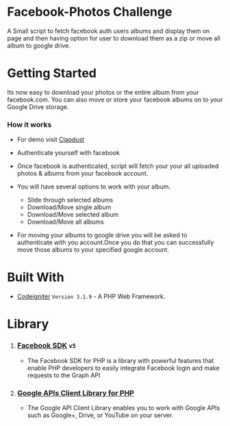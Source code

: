 # Facebook-Photos Challenge

A Small script to fetch facebook auth users albums and display them on page and then having option for user to download them as a zip or move all album to google drive.

# Getting Started

Its now easy to download your photos or the entire album from your facebook.com. 
You can also move or store your facebook albums on to your Google Drive storage.

### How it works

- For demo visit [Clapdust](https://clapdust.com)

- Authenticate yourself with facebook

- Once facebook is authenticated, script will fetch your your all uploaded photos & albums from your facebook account.

- You will have several options to work with your album.
  - Slide through selected albums
  - Download/Move single album
  - Download/Move selected album
  - Download/Move all albums

- For moving your albums to google drive you will be asked to authenticate with you account.Once you do that you can successfully move those albums to your specified google account.

# Built With

- [Codeigniter](https://codeigniter.com/) `Version 3.1.9` - A PHP Web Framework.

# Library

1. ### [Facebook SDK](https://developers.facebook.com/docs/reference/php/) `v5` 
    - The Facebook SDK for PHP is a library with powerful features that enable PHP developers to easily integrate Facebook login and make requests to the Graph API 
2. ### [Google APIs Client Library for PHP](http://developers.google.com/api-client-library/php) 
    - The Google API Client Library enables you to work with Google APIs such as Google+, Drive, or YouTube on your server.

<!-- # Unit Testing

Unit testing for this script is done using [unit codeigniter library](https://www.codeigniter.com/user_guide/libraries/unit_testing.html). -->

